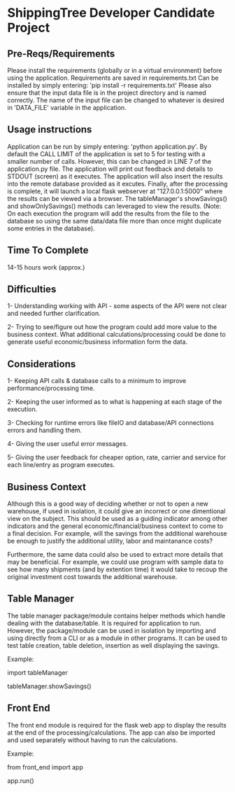 # ShippingTree Developer Candidate Project

## Pre-Reqs/Requirements
Please install the requirements (globally or in a virtual environment) before using the application. 
Requirements are saved in requirements.txt
Can be installed by simply entering: 'pip install -r requirements.txt'
Please also ensure that the input data file is in the project directory and is named correctly. 
The name of the input file can be changed to whatever is desired in 'DATA_FILE' variable in the application.

## Usage instructions
Application can be run by simply entering: 'python application.py'. 
By default the CALL LIMIT of the application is set to 5 for testing with a smaller number of calls. However, this can be changed in LINE 7 of the application.py file. 
The application will print out feedback and details to STDOUT (screen) as it executes.
The application will also insert the results into the remote database provided as it excutes. Finally, after the processing is complete, it will launch a local flask webserver at "127.0.0.1:5000" where the results can be viewed via a browser. The tableManager's showSavings() and showOnlySavings() methods can leveraged to view the results. (Note: On each execution the program will add the results from the file to the database so using the same data/data file more than once might duplicate some entries in the database).

## Time To Complete
14-15 hours work (approx.)

## Difficulties
1- Understanding working with API - some aspects of the API were not clear and needed further clarification.

2- Trying to see/figure out how the program could add more value to the business context. What additional calculations/processing could be done to generate useful economic/business information form the data. 

## Considerations
1- Keeping API calls & database calls to a minimum to improve performance/processing time. 

2- Keeping the user informed as to what is happening at each stage of the execution.

3- Checking for runtime errors like fileIO and database/API connections errors and handling them.

4- Giving the user useful error messages. 

5- Giving the user feedback for cheaper option, rate, carrier and service for each line/entry as program executes. 

## Business Context
Although this is a good way of deciding whether or not to open a new warehouse, if used in isolation, it could give an incorrect or one dimentional view on the subject. This should be used as a guiding indicator among other indicators and the general economic/financial/business context to come to a final decision. For example, will the savings from the additional warehouse be enough to justify the additional utility, labor and maintanance costs? 

Furthermore, the same data could also be used to extract more details that may be beneficial. For example, we could use program with sample data to see how many shipments (and by extention time) it would take to recoup the original investment cost towards the additional warehouse. 


## Table Manager
The table manager package/module contains helper methods which handle dealing with the database/table.
It is required for application to run.
However, the package/module can be used in isolation by importing and using directly from a CLI or as a module in other programs. It can be used to test table creation, table deletion, insertion as well displaying the savings. 

Example: 

import tableManager

tableManager.showSavings()

## Front End
The front end module is required for the flask web app to display the results at the end of the processing/calculations. The app can also be imported and used separately without having to run the calculations. 

Example: 

from front_end import app

app.run()

